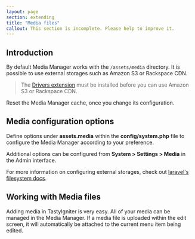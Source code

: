 ```yaml
---
layout: page
section: extending
title: "Media files"
callout: This section is incomplete. Please help to improve it.
---
```


## Introduction

By default Media Manager works with the `/assets/media` directory. It is possible to use external storages such as Amazon S3 or Rackspace CDN.

> The [Drivers extension](http://tastyigniter.com/extension/igniter-drivers) must be installed before you can use Amazon S3 or Rackspace CDN.

Reset the Media Manager cache, once you change its configuration.

## Media configuration options

Define options under **assets.media** within the **config/system.php** file to configure the Media Manager according to your preference. 

Additional options can be configured from **System > Settings > Media** in the Admin interface.

For more information on configuring external storages, check out [laravel's filesystem docs](https://laravel.com/docs/filesystem#configuration).

## Working with Media files

Adding media in TastyIgniter is very easy. All of your media can be managed in the Media Manager. If a media file is uploaded within the edit screen, it will automatically be attached to the current menu item being edited. 